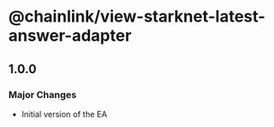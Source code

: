 # @chainlink/view-starknet-latest-answer-adapter

## 1.0.0

### Major Changes

- Initial version of the EA
